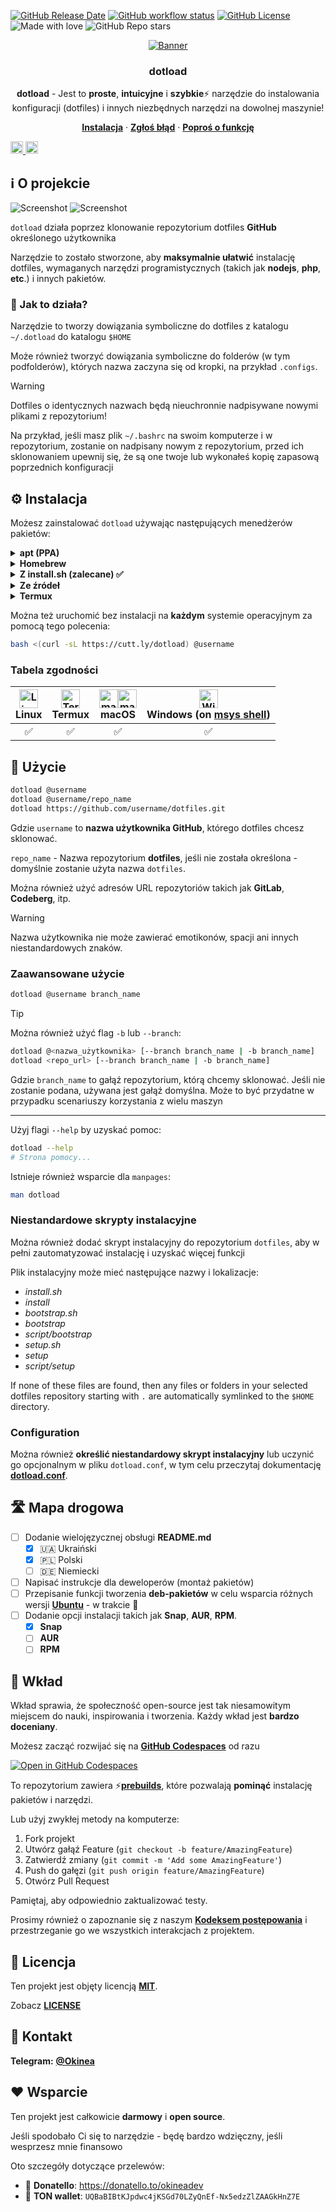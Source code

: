 <!-- markdownlint-disable no-inline-html first-line-h1 -->

[![GitHub Release Date][github-release-date]][github-release-page]
[![GitHub workflow status][github-workflow-status]][github-workflow-runs]
[![GitHub License][github-license]](../../LICENSE)
![Made with love][made-with-love]
![GitHub Repo stars][github-stars]

<!-- PROJECT LOGO -->
<div align="center">
  <a href="https://github.com/okineadev/dotload">
    <!-- https://docs.github.com/en/get-started/writing-on-github/getting-started-with-writing-and-formatting-on-github/basic-writing-and-formatting-syntax#specifying-the-theme-an-image-is-shown-to -->
    <picture>
      <source media="(prefers-color-scheme: dark)" srcset="../../public/banner-dark.png" alt="Banner">
      <source media="(prefers-color-scheme: light)" srcset="../../public/banner-light.png" alt="Banner">
      <img src="../../public/banner-dark.png" alt="Banner">
    </picture>
  </a>

  <h3 align="center">dotload</h3>

  <p align="center">
    <p>
    <b>dotload</b> - Jest to <b>proste</b>, <b>intuicyjne</b> i <b>szybkie</b>⚡ narzędzie do instalowania konfiguracji (dotfiles) i innych niezbędnych narzędzi na dowolnej maszynie!
    </p>
    <a href="#%EF%B8%8F-Instalacja"><b>Instalacja</b></a>
    ·
    <a href="https://github.com/okineadev/dotload/issues/new?labels=bug&template=bug_report.md"><b>Zgłoś błąd</b></a>
    ·
    <a href="https://github.com/okineadev/dotload/issues/new?labels=enhancement&template=feature_request.md"><b>Poproś o funkcję</b></a>
</div>

<a href="../../README.md"><img
  height="20"
  src="../../public/flag-us.png"
  alt="English">
</a>
<a href="../uk_UA/README.md"><img
  height="20"
  src="../../public/flag-ua.png"
  alt="Ukrainian">
</a>

## ℹ️ O projekcie

![Screenshot](../../public/screenshot-dark.png#gh-dark-mode-only)
![Screenshot](../../public/screenshot-light.png#gh-light-mode-only)

`dotload` działa poprzez klonowanie repozytorium dotfiles **GitHub** określonego użytkownika

Narzędzie to zostało stworzone, aby **maksymalnie ułatwić** instalację dotfiles, wymaganych narzędzi programistycznych (takich jak **nodejs**, **php**, **etc**.) i innych pakietów.

### 🤔 Jak to działa?

Narzędzie to tworzy dowiązania symboliczne do dotfiles z katalogu `~/.dotload` do katalogu `$HOME`

Może również tworzyć dowiązania symboliczne do folderów (w tym podfolderów), których nazwa zaczyna się od kropki, na przykład `.configs`.

> [!WARNING]
> Dotfiles o identycznych nazwach będą nieuchronnie nadpisywane nowymi plikami z repozytorium!

Na przykład, jeśli masz plik `~/.bashrc` na swoim komputerze i w repozytorium, zostanie on nadpisany nowym z repozytorium, przed ich sklonowaniem upewnij się, że są one twoje lub wykonałeś kopię zapasową poprzednich konfiguracji

## ⚙️ Instalacja

Możesz zainstalować `dotload` używając następujących menedżerów pakietów:

<details>
  <summary><b>apt (PPA)</b></summary>
  <br/>

  Dzięki tej metodzie będziesz również otrzymywać dalsze aktualizacje

  ```bash
  sudo add-apt-repository ppa:salumin/tools
  sudo apt update
  sudo apt install dotload
  ```

</details>

<details>
  <summary><b>Homebrew</b></summary>
  <br/>

  Za pomocą [**brew**](https://brew.sh/) można zainstalować to narzędzie na **macOS** (a także **Linux**)

  > ℹ️ Uwaga: Jeśli nie masz zainstalowanego [**brew**](https://brew.sh/), zainstaluj go **teraz** za pomocą tego polecenia:

  ```bash
  /bin/bash -c "$(curl -fsSL https://raw.githubusercontent.com/Homebrew/install/HEAD/install.sh)"
  ```

  <hr/>

  📥 **Instalowanie**:

  ```bash
  brew tap okineadev/dotload
  brew install dotload
  ```

</details>

<details>
  <summary><b>Z install.sh (zalecane) ✅</b></summary>
  <br/>

  Dzięki tej metodzie można zainstalować **dotload** na prawie **każdym systemie**, włączając w to **Termux**

  📥 **Instalować**:

  ```bash
  curl -sL https://cutt.ly/dotload-install | bash
  ```

  🗑️ **Deinstalacja**:

  ```bash
  sudo rm $PREFIX/bin/dotload && hash -r
  ```

  > ℹ️ Note: Jeśli chcesz usunąć to narzędzie z **Termux**, musisz uruchomić powyższe polecenie bez `sudo`

</details>

<details>
  <summary><b>Ze źródeł</b></summary>
  <br/>

  Dzięki tej metodzie można łatwo zmodyfikować instalację i mieć pewność bezpieczeństwa.

  Kroki instalacji ze źródeł:

  1. Sklonuj repozytorium

  ``bash
  git clone https://github.com/okineadev/dotload.git --depth=1
  ```

  2. Przejdź do folderu projektu

  ``bash
  cd dotload
  ```

  3. Zainstaluj narzędzia

  Jeśli nie masz zainstalowanego `make', musisz go zainstalować:

  ``bash
  sudo apt install make
  ```

  Istnieje również wsparcie dla [**task**](https://taskfile.dev/).

  📥 **Instalować**:

  ```bash
  make install
  ```

  > 💡 Wskazówka: Jeśli wolisz używać bardziej nowoczesnego [**task**](https://taskfile.dev/) zamiast [**GNU make**](https://www.gnu.org/software/make/) , możesz użyć tego polecenia:

  ```bash
  task install
  ```

  🗑️ **Odinstalowywanie**:

  ```bash
  make uninstall
  # Or
  task uninstall
  ```

</details>

<details>
  <summary><b>Termux</b></summary>
  <br/>

  Dzięki tej metodzie będziesz również otrzymywać dalsze aktualizacje

  ```bash
  # Add Termux User Repository
  pkg install tur-repo
  pkg update && pkg install dotload
  ```

</details>

Można też uruchomić bez instalacji na **każdym** systemie operacyjnym za pomocą tego polecenia:

```bash
bash <(curl -sL https://cutt.ly/dotload) @username
```

### Tabela zgodności

| <div><img src="https://upload.wikimedia.org/wikipedia/commons/f/f1/Icons8_flat_linux.svg" alt="Linux logo" width="30"/></div> **Linux** | <div><img src="https://upload.wikimedia.org/wikipedia/commons/b/b5/Termux.svg" alt="Termux logo" width="30"/></div> **Termux** | <div><img src="../../public/macos-dark-logo.svg#gh-light-mode-only" alt="macOS logo" width="30"/><img src="../../public/macos-light-logo.svg#gh-dark-mode-only" alt="macOS logo" width="30"/></div> **macOS** | <div><img src="https://github.com/okineadev/dotload/assets/81070564/99544c04-51e7-41b5-95f7-0828cfc97617" alt="Windows logo" width="30"/></div> **Windows** (on [msys shell](https://www.msys2.org/)) |
| :-: | :-: | :-: | :-: |
| ✅ | ✅ | ✅ | ✅ |

## 🚀 Użycie

```bash
dotload @username
dotload @username/repo_name
dotload https://github.com/username/dotfiles.git
```

Gdzie `username` to **nazwa użytkownika GitHub**, którego dotfiles chcesz sklonować.

`repo_name` - Nazwa repozytorium **dotfiles**, jeśli nie została określona - domyślnie zostanie użyta nazwa `dotfiles`.

Można również użyć adresów URL repozytoriów takich jak **GitLab**, **Codeberg**, itp.

> [!WARNING]
> Nazwa użytkownika nie może zawierać emotikonów, spacji ani innych niestandardowych znaków.

### Zaawansowane użycie

```bash
dotload @username branch_name
```

> [!TIP]
> Można również użyć flag `-b` lub `--branch`:

```bash
dotload @<nazwa_użytkownika> [--branch branch_name | -b branch_name]
dotload <repo_url> [--branch branch_name | -b branch_name]
```

Gdzie `branch_name` to gałąź repozytorium, którą chcemy sklonować. Jeśli nie zostanie podana, używana jest gałąź domyślna. Może to być przydatne w przypadku scenariuszy korzystania z wielu maszyn

---

Użyj flagi `--help` by uzyskać pomoc:

```bash
dotload --help
# Strona pomocy...
```

Istnieje również wsparcie dla `manpages`:

```bash
man dotload
```

### Niestandardowe skrypty instalacyjne

Można również dodać skrypt instalacyjny do repozytorium `dotfiles`, aby w pełni zautomatyzować instalację i uzyskać więcej funkcji

Plik instalacyjny może mieć następujące nazwy i lokalizacje:

- _install.sh_
- _install_
- _bootstrap.sh_
- _bootstrap_
- _script/bootstrap_
- _setup.sh_
- _setup_
- _script/setup_

If none of these files are found, then any files or folders in your selected dotfiles repository starting with `.` are automatically symlinked to the `$HOME` directory.

### Configuration

Można również **określić niestandardowy skrypt instalacyjny**
lub uczynić go opcjonalnym w pliku `dotload.conf`, w tym celu przeczytaj dokumentację [**dotload.conf**](dotload_conf.md).

## 🛣️ Mapa drogowa

- [ ] Dodanie wielojęzycznej obsługi **README.md**
  - [x] 🇺🇦 Ukraiński
  - [x] 🇵🇱 Polski
  - [ ] 🇩🇪 Niemiecki
- [ ] Napisać instrukcje dla deweloperów (montaż pakietów)
- [ ] Przepisanie funkcji tworzenia **deb-pakietów** w celu wsparcia różnych wersji [**Ubuntu**](https://ubuntu.com/) - w trakcie 🚧
- [ ] Dodanie opcji instalacji takich jak **Snap**, **AUR**, **RPM**.
  - [x] **Snap**
  - [ ] **AUR**
  - [ ] **RPM**

## 🤝 Wkład

Wkład sprawia, że społeczność open-source jest tak niesamowitym miejscem do nauki, inspirowania i tworzenia. Każdy wkład jest **bardzo doceniany**.

Możesz zacząć rozwijać się na [**GitHub Codespaces**][codespaces-link] od razu

[![Open in GitHub Codespaces](https://github.com/codespaces/badge.svg)](https://codespaces.new/okineadev/dotload?quickstart=1)

To repozytorium zawiera ⚡[**prebuilds**][about-prebuilds], które pozwalają **pominąć** instalację pakietów i narzędzi.

Lub użyj zwykłej metody na komputerze:

1. Fork projekt
2. Utwórz gałąź Feature (`git checkout -b feature/AmazingFeature`)
3. Zatwierdź zmiany (`git commit -m 'Add some AmazingFeature'`)
4. Push do gałęzi (`git push origin feature/AmazingFeature`)
5. Otwórz Pull Request

Pamiętaj, aby odpowiednio zaktualizować testy.

Prosimy również o zapoznanie się z naszym [**Kodeksem postępowania**](../../CODE_OF_CONDUCT.md) i przestrzeganie go we wszystkich interakcjach z projektem.

## 📝 Licencja

Ten projekt jest objęty licencją [**MIT**][mit-license-link].

Zobacz [**LICENSE**](../../LICENSE)

## 📨 Kontakt

**Telegram:** [**@Okinea**][telegram-link]

## ❤️ Wsparcie

Ten projekt jest całkowicie **darmowy** i **open source**.

Jeśli spodobało Ci się to narzędzie - będę bardzo wdzięczny, jeśli wesprzesz mnie finansowo

Oto szczegóły dotyczące przelewów:

- 🍩 **Donatello**: <https://donatello.to/okineadev>
- 💎 **TON wallet**: `UQBaBIBtKJpdwc4jKSGd70LZyQnEf-Nx5edzZlZAAGkHnZ7E`

[github-release-date]: https://img.shields.io/github/release-date/okineadev/dotload
[github-release-page]: https://github.com/okineadev/dotload/releases/latest
[github-workflow-status]: https://github.com/okineadev/dotload/actions/workflows/release.yml/badge.svg
[github-workflow-runs]: https://github.com/okineadev/dotload/actions/workflows/release.yml
[github-license]: https://img.shields.io/github/license/okineadev/dotload
[made-with-love]: https://img.shields.io/badge/made_with-%E2%9D%A4%EF%B8%8F-white
[github-stars]: https://img.shields.io/github/stars/okineadev/dotload
[codespaces-link]: https://github.com/features/codespaces
[about-prebuilds]: https://docs.github.com/en/codespaces/prebuilding-your-codespaces/about-github-codespaces-prebuilds
[telegram-link]: https://t.me/okinea 'Telegram link'
[mit-license-link]: https://opensource.org/license/MIT
